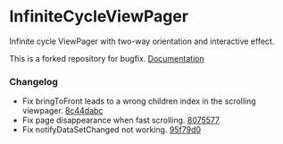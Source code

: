 
InfiniteCycleViewPager
======================

Infinite cycle ViewPager with two-way orientation and interactive effect.

This is a forked repository for bugfix. [Documentation](https://github.com/Devlight/InfiniteCycleViewPager/blob/master/README.md)

### Changelog
- Fix bringToFront leads to a wrong children index in the scrolling viewpager. [8c44dabc](https://github.com/HokoFly/InfiniteCycleViewPager/commit/8c44dabcfb823e558729a30b1ed8dc8a56dd80c8)
- Fix page disappearance when fast scrolling. [8075577](https://github.com/HokoFly/InfiniteCycleViewPager/commit/80755776efcb2d3db6bd2fb223f83b0310837f35)
- Fix notifyDataSetChanged not working. [95f79d0](https://github.com/HokoFly/InfiniteCycleViewPager/commit/95f79d0fefc0ae55da093e7de3a6ad53035476c3)
